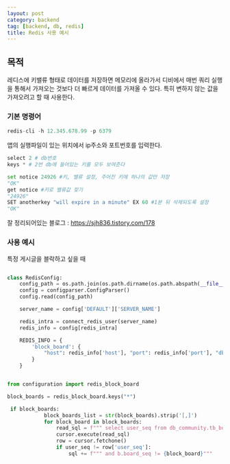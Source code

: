 ```yaml
---
layout: post
category: backend
tag: [backend, db, redis]
title: Redis 사용 예시 
---
```


## 목적

레디스에 키밸류 형태로 데이터를 저장하면 메모리에 올라가서 디비에서 매번 쿼리 실행을 통해서 가져오는 것보다 더 빠르게 데이터를 가져올 수 있다.
특히 변하지 않는 값을 가져오려고 할 때 사용한다.   

### 기본 명령어

```python 
redis-cli -h 12.345.678.99 -p 6379
```
앱의 실행파일이 있는 위치에서 ip주소와 포트번호를 입력한다.

```python 
select 2 # db번호
keys * # 2번 db에 들어있는 키를 모두 보여준다

set notice 24926 #키, 밸류 설정, 주어진 키에 하나의 값만 저장
"OK"
get notice #키로 밸류값 찾기
"24926"
SET anotherkey "will expire in a minute" EX 60 #1분 뒤 삭제되도록 설정
"OK"
```

잘 정리되어있는 블로그 : https://sjh836.tistory.com/178

### 사용 예시

특정 게시글을 블락하고 싶을 때

```python

class RedisConfig:
    config_path = os.path.join(os.path.dirname(os.path.abspath(__file__)), 'config.ini')
    config = configparser.ConfigParser()
    config.read(config_path)

    server_name = config['DEFAULT']['SERVER_NAME']

    redis_intra = connect_redis_user(server_name)
    redis_info = config[redis_intra]

    REDIS_INFO = {
        'block_board': {
            "host": redis_info['host'], "port": redis_info['port'], "db": 12 # 차단 게시글
        }
    }

```

```python

from configuration import redis_block_board

block_boards = redis_block_board.keys("*")

 if block_boards:
            block_boards_list = str(block_boards).strip('[,]')
            for block_board in block_boards:
                read_sql = f""" select user_seq from db_community.tb_board where board_seq = {block_board}"""
                cursor.execute(read_sql)
                row = cursor.fetchone()
                if user_seq != row['user_seq']:
                    sql += f""" and b.board_seq != {block_board}"""

```